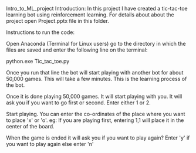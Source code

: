 Intro_to_ML_project
Introduction: In this project I have created a tic-tac-toe learning bot using reinforcement learning. For details about about the project open Project.pptx file in this folder.

Instructions to run the code:

Open Anaconda (Terminal for Linux users) go to the directory in which the files are saved and enter the following line on the terminal:

python.exe Tic_tac_toe.py

Once you run that line the bot will start playing with another bot for about 50,000 games. This will take a few minutes. This is the learning process of the bot.

Once it is done playing 50,000 games. It will start playing with you. It will ask you if you want to go first or second. Enter either 1 or 2.

Start playing. You can enter the co-ordinates of the place where you want to place 'x' or 'o'. eg: If you are playing first, entering 1,1 will place it in the center of the board.

When the game is ended it will ask you if you want to play again? Enter 'y' if you want to play again else enter 'n'
